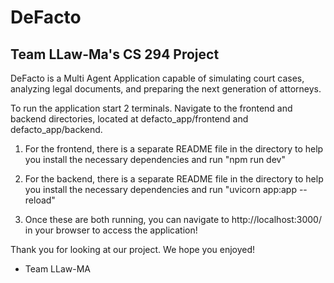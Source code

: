 # DeFacto

## Team LLaw-Ma's CS 294 Project

DeFacto is a Multi Agent Application capable of simulating court cases, analyzing legal documents, and preparing the next generation of attorneys.

To run the application start 2 terminals. Navigate to the frontend and backend directories, located at
defacto_app/frontend and defacto_app/backend.

1. For the frontend, there is a separate README file in the directory to help you install the necessary dependencies and run "npm run dev"

2. For the backend, there is a separate README file in the directory to help you install the necessary dependencies  and run "uvicorn app:app --reload"

3. Once these are both running, you can navigate to http://localhost:3000/ in your browser to access the application!

Thank you for looking at our project. We hope you enjoyed! 

- Team LLaw-MA